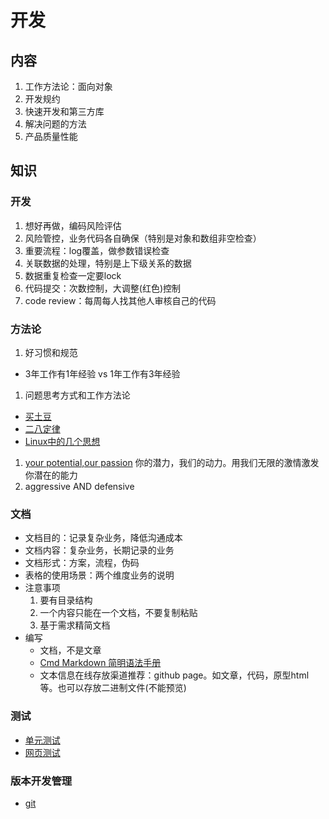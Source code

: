 # 开发

## 内容
1. 工作方法论：面向对象
1. 开发规约
1. 快速开发和第三方库
1. 解决问题的方法
1. 产品质量性能

## 知识

### 开发
1. 想好再做，编码风险评估
1. 风险管控，业务代码各自确保（特别是对象和数组非空检查）
1. 重要流程：log覆盖，做参数错误检查
1. 关联数据的处理，特别是上下级关系的数据
1. 数据重复检查一定要lock
1. 代码提交：次数控制，大调整(红色)控制
1. code review：每周每人找其他人审核自己的代码

### 方法论
1. 好习惯和规范
  * 3年工作有1年经验 vs 1年工作有3年经验
1. 问题思考方式和工作方法论
  * [买土豆](http://wenku.baidu.com/link?url=GROCStmuDYNMqIlqw56-OtGPWoG_V7WWLG9scVPy50gimOQIaF5B7MJ96-3wfLoVdNQkAvbJRVPyp42cUGxdivKasajK9V-OKPEsn7unp_S)
  * [二八定律](http://baike.baidu.com/item/%E4%BA%8C%E5%85%AB%E5%AE%9A%E5%BE%8B)
  * [Linux中的几个思想](http://www.mamicode.com/info-detail-1471131.html)
1. [your potential,our passion](http://blog.sina.com.cn/s/blog_47629b0b0100hf52.html)  你的潜力，我们的动力。用我们无限的激情激发你潜在的能力
1. aggressive AND defensive

### 文档
* 文档目的：记录复杂业务，降低沟通成本
* 文档内容：复杂业务，长期记录的业务
* 文档形式：方案，流程，伪码
* 表格的使用场景：两个维度业务的说明
* 注意事项
  1. 要有目录结构
  1. 一个内容只能在一个文档，不要复制粘贴
  1. 基于需求精简文档
* 编写
  * 文档，不是文章
  * [Cmd Markdown 简明语法手册](https://www.zybuluo.com/mdeditor?url=https://www.zybuluo.com/static/editor/md-help.markdown)
  * 文本信息在线存放渠道推荐：github page。如文章，代码，原型html等。也可以存放二进制文件(不能预览)

### 测试
* [单元测试](https://www.zybuluo.com/lyxiang/note/595671)
* [网页测试](https://www.zybuluo.com/qihuan/note/595743)

### 版本开发管理
* [git](http://www.wangyaqi.cn/2015/05/18/git/)
